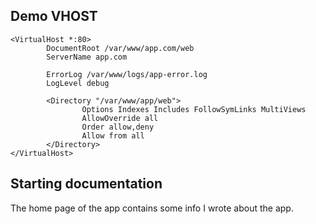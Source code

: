 ## Demo VHOST

	<VirtualHost *:80>
        	DocumentRoot /var/www/app.com/web
        	ServerName app.com

        	ErrorLog /var/www/logs/app-error.log
        	LogLevel debug

        	<Directory "/var/www/app/web">
                	Options Indexes Includes FollowSymLinks MultiViews
                	AllowOverride all
                	Order allow,deny
                	Allow from all
        	</Directory>
	</VirtualHost>

## Starting documentation

The home page of the app contains some info I wrote about the app.
